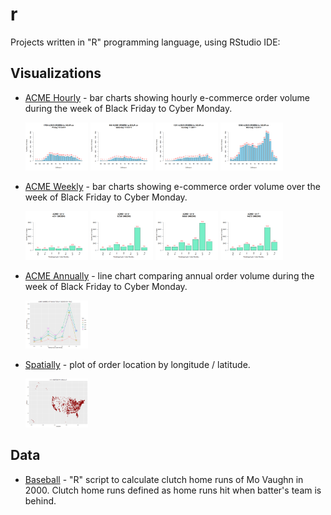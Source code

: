 # r
Projects written in "R" programming language, using RStudio IDE:

## Visualizations

* [ACME Hourly](/acme/hourly) - bar charts showing hourly e-commerce order volume during the week of Black Friday to Cyber Monday.

   <img src="https://github.com/recjo/r/blob/master/acme/hourly/acme_hourly_fri.png" width="100"> <img src="https://github.com/recjo/r/blob/master/acme/hourly/acme_hourly_sat.png" width="100"> <img src="https://github.com/recjo/r/blob/master/acme/hourly/acme_hourly_sun.png" width="100"> <img src="https://github.com/recjo/r/blob/master/acme/hourly/acme_hourly_mon.png" width="100">

* [ACME Weekly](/acme/weekly) - bar charts showing e-commerce order volume over the week of Black Friday to Cyber Monday.
   
   <img src="https://github.com/recjo/r/blob/master/acme/weekly/acme_ytd_2014.png" width="100"> <img src="https://github.com/recjo/r/blob/master/acme/weekly/acme_ytd_2015.png" width="100"> <img src="https://github.com/recjo/r/blob/master/acme/weekly/acme_ytd_2016.png" width="100"> <img src="https://github.com/recjo/r/blob/master/acme/weekly/acme_ytd_2017.png" width="100">

* [ACME Annually](/acme/hourly) - line chart comparing annual order volume during the week of Black Friday to Cyber Monday.

   <img src="https://github.com/recjo/r/blob/master/acme/annual/acme_ytd.png" width="100">

* [Spatially](/acme/spatial) - plot of order location by longitude / latitude.

   <img src="https://github.com/recjo/r/blob/master/acme/spatial/ordersUS.png" width="100">
   
## Data

* [Baseball](/baseball) - "R" script to calculate clutch home runs of Mo Vaughn in 2000. Clutch home runs defined as home runs hit when batter's team is behind.
